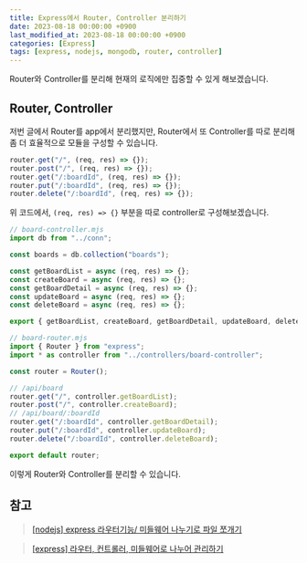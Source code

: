 ```yaml
---
title: Express에서 Router, Controller 분리하기
date: 2023-08-18 00:00:00 +0900
last_modified_at: 2023-08-18 00:00:00 +0900
categories: [Express]
tags: [express, nodejs, mongodb, router, controller]
---
```


Router와 Controller를 분리해 현재의 로직에만 집중할 수 있게 해보겠습니다.

## Router, Controller

저번 글에서 Router를 app에서 분리했지만, Router에서 또 Controller를 따로 분리해 좀 더 효율적으로 모듈을 구성할 수 있습니다.

```javascript
router.get("/", (req, res) => {});
router.post("/", (req, res) => {});
router.get("/:boardId", (req, res) => {});
router.put("/:boardId", (req, res) => {});
router.delete("/:boardId", (req, res) => {});
```

위 코드에서, `(req, res) => {}` 부분을 따로 controller로 구성해보겠습니다.

```javascript
// board-controller.mjs
import db from "../conn";

const boards = db.collection("boards");

const getBoardList = async (req, res) => {};
const createBoard = async (req, res) => {};
const getBoardDetail = async (req, res) => {};
const updateBoard = async (req, res) => {};
const deleteBoard = async (req, res) => {};

export { getBoardList, createBoard, getBoardDetail, updateBoard, deleteBoard };
```

```javascript
// board-router.mjs
import { Router } from "express";
import * as controller from "../controllers/board-controller";

const router = Router();

// /api/board
router.get("/", controller.getBoardList);
router.post("/", controller.createBoard);
// /api/board/:boardId
router.get("/:boardId", controller.getBoardDetail);
router.put("/:boardId", controller.updateBoard);
router.delete("/:boardId", controller.deleteBoard);

export default router;
```

이렇게 Router와 Controller를 분리할 수 있습니다.

## 참고

> [[nodejs] express 라우터기능/ 미들웨어 나누기로 파일 쪼개기](https://kong-dev.tistory.com/132)

> [[express] 라우터, 컨트롤러, 미들웨어로 나누어 관리하기](https://velog.io/@hiro2474/express-router-controller-middleware)
